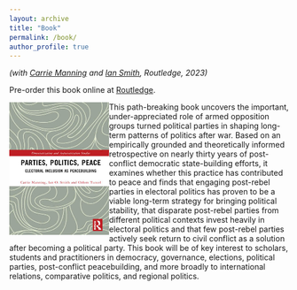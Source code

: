 ```yaml
---
layout: archive
title: "Book"
permalink: /book/
author_profile: true
---
```


*(with [Carrie Manning](https://scholar.google.com.tr/citations?user=1-6khNgAAAAJ&hl=en) and [Ian Smith](https://www.stmarytx.edu/academics/faculty/ian-smith/), Routledge, 2023)*

Pre-order this book online at [Routledge](https://www.routledge.com/Parties-Politics-Peace-Electoral-Inclusion-as-Peacebuilding/Manning-Smith-Gurlek/p/book/9781032318936).

<img align="left" width="180" height="240" src="page_images/parties_politics_peace.jpg" />

This path-breaking book uncovers the important, under-appreciated role of armed opposition groups turned political parties in shaping long-term patterns of politics after war. Based on an empirically grounded and theoretically informed retrospective on nearly thirty years of post-conflict democratic state-building efforts, it examines whether this practice has contributed to peace and finds that engaging post-rebel parties in electoral politics has proven to be a viable long-term strategy for bringing political stability, that disparate post-rebel parties from different political contexts invest heavily in electoral politics and that few post-rebel parties actively seek return to civil conflict as a solution after becoming a political party. This book will be of key interest to scholars, students and practitioners in democracy, governance, elections, political parties, post-conflict peacebuilding, and more broadly to international relations, comparative politics, and regional politics.







